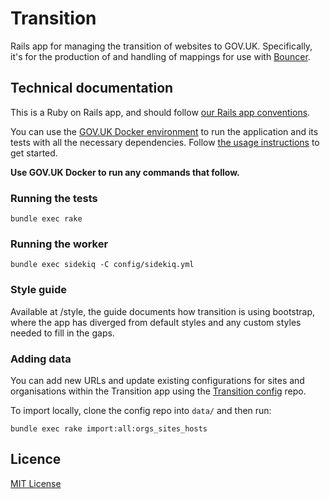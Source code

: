 # Transition

Rails app for managing the transition of websites to GOV.UK. Specifically, it's for the production of and handling
of mappings for use with [Bouncer](https://github.com/alphagov/bouncer).

## Technical documentation

This is a Ruby on Rails app, and should follow [our Rails app conventions](https://docs.publishing.service.gov.uk/manual/conventions-for-rails-applications.html).

You can use the [GOV.UK Docker environment](https://github.com/alphagov/govuk-docker) to run the application and its tests with all the necessary dependencies. Follow [the usage instructions](https://github.com/alphagov/govuk-docker#usage) to get started.

**Use GOV.UK Docker to run any commands that follow.**

### Running the tests

```
bundle exec rake
```

### Running the worker

```
bundle exec sidekiq -C config/sidekiq.yml
```

### Style guide

Available at /style, the guide documents how transition is using bootstrap, where the app has diverged from default
styles and any custom styles needed to fill in the gaps.

### Adding data

You can add new URLs and update existing configurations for sites and organisations within the Transition app using the [Transition config](https://github.com/alphagov/transition-config) repo.

To import locally, clone the config repo into `data/` and then run:

```
bundle exec rake import:all:orgs_sites_hosts
```

## Licence

[MIT License](LICENCE)

